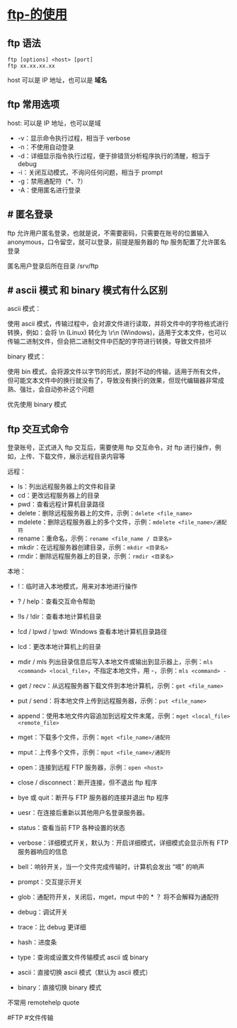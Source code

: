 # [ftp-的使用](../index/ftp.md#ftp-的使用)

## ftp 语法

```
ftp [options] <host> [port]
ftp xx.xx.xx.xx
```

host 可以是 IP 地址，也可以是 **域名**

## ftp 常用选项

host: 可以是 IP 地址，也可以是域

* -v：显示命令执行过程，相当于 verbose
* -n：不使用自动登录
* -d：详细显示指令执行过程，便于排错货分析程序执行的清醒，相当于 debug
* -i：关闭互动模式，不询问任何问题，相当于 prompt
* -g：禁用通配符（*、?）
* -A：使用匿名进行登录

## # 匿名登录

ftp 允许用户匿名登录，也就是说，不需要密码，只需要在账号的位置输入 anonymous，口令留空，就可以登录，前提是服务器的 ftp 服务配置了允许匿名登录

匿名用户登录后所在目录
/srv/ftp

## # ascii 模式 和 binary 模式有什么区别

ascii 模式：

使用 ascii 模式，传输过程中，会对源文件进行读取，并将文件中的字符格式进行转换，例如：会将 \n (Linux) 转化为 \r\n (Windows)，适用于文本文件，也可以传输二进制文件，但会把二进制文件中匹配的字符进行转换，导致文件损坏

binary 模式：

使用 bin 模式，会将源文件以字节的形式，原封不动的传输，适用于所有文件，但可能文本文件中的换行就没有了，导致没有换行的效果，但现代编辑器非常成熟、强壮，会自动弥补这个问题

优先使用 binary 模式

## ftp 交互式命令

登录账号，正式进入 ftp 交互后，需要使用 ftp 交互命令，对 ftp 进行操作，例如，上传、下载文件，展示远程目录内容等

远程：

* ls：列出远程服务器上的文件和目录
* cd：更改远程服务器上的目录
* pwd：查看远程计算机目录路径
* delete：删除远程服务器上的文件，示例：`delete <file_name>`
* mdelete：删除远程服务器上的多个文件，示例：`mdelete <file_name>/通配符`
* rename：重命名，示例：`rename <file_name / 目录名>`
* mkdir：在远程服务器创建目录，示例：`mkdir <目录名>`
* rmdir：删除远程服务器上的目录，示例：`rmdir <目录名>`

本地：

* !：临时进入本地模式，用来对本地进行操作
* ? / help：查看交互命令帮助
* !ls / !dir：查看本地计算机目录
* !cd / lpwd / !pwd: Windows 查看本地计算机目录路径
* lcd：更改本地计算机上的目录
* mdir / mls 列出目录信息后写入本地文件或输出到显示器上，示例：`mls <command> <local_file>`，不指定本地文件，用 -，示例：`mls <command> -`

* get / recv：从远程服务器下载文件到本地计算机，示例：`get <file_name>`
* put / send：将本地文件上传到远程服务器，示例：`put <file_name>`
* append：使用本地文件内容追加到远程文件末尾，示例：`mget <local_file> <remote_file>`
* mget：下载多个文件，示例：`mget <file_name>/通配符`
* mput：上传多个文件，示例：`mput <file_name>/通配符`

* open：连接到远程 FTP 服务器，示例：`open <host>`
* close / disconnect：断开连接，但不退出 ftp 程序
* bye 或 quit：断开与 FTP 服务器的连接并退出 ftp 程序
* uesr：在连接后重新以其他用户名登录服务器。

* status：查看当前 FTP 各种设置的状态
* verbose：详细模式开关，默认为：开启详细模式，详细模式会显示所有 FTP 服务器响应的信息
* bell：响铃开关，当一个文件完成传输时，计算机会发出 “嘀” 的响声
* prompt：交互提示开关
* glob：通配符开关，关闭后，mget，mput 中的 * ？ 将不会解释为通配符
* debug：调试开关
* trace：比 debug 更详细
* hash：进度条
* type：查询或设置文件传输模式 ascii 或 binary
* ascii：直接切换 ascii 模式（默认为 ascii 模式）
* binary：直接切换 binary 模式

不常用
remotehelp 
quote


#FTP
#文件传输
